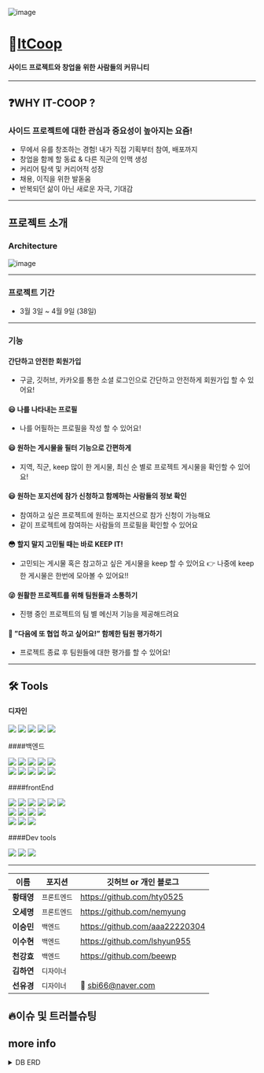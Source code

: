 ![image](https://user-images.githubusercontent.com/82748285/162229805-ae28866d-0da7-4e36-9f53-b3d81d83443d.png)

# 🤔[ItCoop][itcooplink]

[itcooplink]: https://it-coop.co.kr 'go itCoop'

#### 사이드 프로젝트와 창업을 위한 사람들의 커뮤니티

---

## ❓WHY IT-COOP ?

### 사이드 프로젝트에 대한 관심과 중요성이 높아지는 요즘!

- 무에서 유를 창조하는 경험! 내가 직접 기획부터 참여, 배포까지
- 창업을 함께 할 동료 & 다른 직군의 인맥 생성
- 커리어 탐색 및 커리어적 성장
- 채용, 이직을 위한 발돋움
- 반복되던 삶이 아닌 새로운 자극, 기대감

<hr/>

## 프로젝트 소개

### Architecture

![image](https://user-images.githubusercontent.com/48893036/162189441-14f99bf8-740a-497d-986d-136c32d5d371.png)

<hr/>

### 프로젝트 기간

- 3월 3일 ~ 4월 9일 (38일)

<hr/>

### 기능

#### 간단하고 안전한 회원가입

- 구글, 깃허브, 카카오를 통한 소셜 로그인으로 간단하고 안전하게 회원가입 할 수 있어요!

#### 😃 나를 나타내는 프로필

- 나를 어필하는 프로필을 작성 할 수 있어요!

#### 😃 원하는 게시물을 필터 기능으로 간편하게

- 지역, 직군, keep 많이 한 게시물, 최신 순 별로 프로젝트 게시물을 확인할 수 있어요!

#### 😃 원하는 포지션에 참가 신청하고 함께하는 사람들의 정보 확인

- 참여하고 싶은 프로젝트에 원하는 포지션으로 참가 신청이 가능해요
- 같이 프로젝트에 참여하는 사람들의 프로필을 확인할 수 있어요

#### 😳 할지 말지 고민될 때는 바로 KEEP IT!

- 고민되는 게시물 혹은 참고하고 싶은 게시물을 keep 할 수 있어요
  👉 나중에 keep한 게시물은 한번에 모아볼 수 있어요!!

#### 😜 원활한 프로젝트를 위해 팀원들과 소통하기

- 진행 중인 프로젝트의 팀 별 메신저 기능을 제공해드려요

#### 🤠 ”다음에 또 협업 하고 싶어요!” 함께한 팀원 평가하기

- 프로젝트 종료 후 팀원들에 대한 평가를 할 수 있어요!
<hr/>

## 🛠 Tools

#### 디자인

<p>
  <img src="https://img.shields.io/badge/Figma-F24E1E?style=for-the-badge&logo=Figma&logoColor=white"/>
  <img src="https://img.shields.io/badge/Adobe XD-FF61F6?style=for-the-badge&logo=Adobe XD&logoColor=white"/>
  <img src="https://img.shields.io/badge/Adobe Illustrator-FF9A00?style=for-the-badge&logo=Adobe Illustrator&logoColor=white"/>
  <img src="https://img.shields.io/badge/Adobe Photoshop-31A8FF?style=for-the-badge&logo=Adobe Photoshop&logoColor=white"/>
  <img src="https://img.shields.io/badge/css-1572B6?style=for-the-badge&logo=css3&logoColor=white">
<br>
</p>

####백엔드

<p>
<img src="https://img.shields.io/badge/javascript-F7DF1E?style=for-the-badge&logo=javascript&logoColor=black">
<img src="https://img.shields.io/badge/TypeScript-3178C6?style=for-the-badge&logo=TypeScript&logoColor=white"/>
<img src="https://img.shields.io/badge/ESLint-4B3263?style=for-the-badge&logo=eslint&logoColor=white">
<img src="https://img.shields.io/badge/node.js-339933?style=for-the-badge&logo=Node.js&logoColor=white">
<img src="https://img.shields.io/badge/NestJS-E0234E?style=for-the-badge&logo=NestJS&logoColor=white">

<br>
  <img src="https://img.shields.io/badge/mysql-%2300f.svg?style=for-the-badge&logo=mysql& logoColor=white">
  <img src="https://img.shields.io/badge/NPM-%23000000.svg?style=for-the-badge&logo=npm&  logoColor=white">
  <img src="https://img.shields.io/badge/AWS Ec2-232F3E?style=for-the-badge&  logo=amazonaws&logoColor=white">
   <img src="https://img.shields.io/badge/socket.io-ffffff?style=for-the-badge&logo=socket.io&logoColor=black">
  <img src="https://img.shields.io/badge/JWT-black?style=for-the-badge&logo=JSON%20web%20tokens">

<br>
</p>

####frontEnd

<p>
  <img src="https://img.shields.io/badge/javascript-F7DF1E?style=for-the-badge&logo=javascript&logoColor=black">
  <img src="https://img.shields.io/badge/Tailwind-06B6D4?style=for-the-badge&logo=Tailwind CSS&logoColor=white">
  <img src="https://img.shields.io/badge/html-E34F26?style=for-the-badge&logo=html5&logoColor=white">
  <img src="https://img.shields.io/badge/css-1572B6?style=for-the-badge&logo=css3&logoColor=white">
  <img src="https://img.shields.io/badge/ESLint-4B3263?style=for-the-badge&logo=eslint&logoColor=white">
  <img src="https://img.shields.io/badge/yarn-%232C8EBB.svg?style=for-the-badge&logo=yarn&logoColor=white">
  <br>
  <img src="https://img.shields.io/badge/React-61DAFB?style=for-the-badge&logo=React&logoColor=black">
  <img src="https://img.shields.io/badge/React_Router-CA4245?style=for-the-badge&logo=react-router&logoColor=white">
  <img src="https://img.shields.io/badge/-React%20Query-FF4154?style=for-the-badge&logo=react%20query&logoColor=white">
  <img src="https://img.shields.io/badge/socket.io-ffffff?style=for-the-badge&logo=socket.io&logoColor=black">
<br>
  <img src="https://img.shields.io/badge/github%20actions-%232671E5.svg?style=for-the-badge&logo=githubactions&logoColor=white">
  <img src="https://img.shields.io/badge/CloudFront-D05C4B?style=for-the-badge&logo=Amazon AWS&logoColor=white">
  <img src="https://img.shields.io/badge/Amazon S3-569A31?style=for-the-badge&logo=Amazon S3&logoColor=white">
</p>

####Dev tools

<p> 
  <img src="https://img.shields.io/badge/Visual%20Studio%20Code-0078d7.svg?style=for-the-badge&logo=visual-studio-code&logoColor=white">
  <img src="https://img.shields.io/badge/git-%23F05033.svg?style=for-the-badge&logo=git&logoColor=white">
  <img src="https://img.shields.io/badge/github-%23121011.svg?style=for-the-badge&logo=github&logoColor=white">
<br>

<hr>

| 이름       | 포지션       | 깃허브 or 개인 블로그          |
| ---------- | ------------ | ------------------------------ |
| **황태영** | `프론트엔드` | https://github.com/hty0525     |
| **오세명** | `프론트엔드` | https://github.com/nemyung     |
| **이승민** | `백엔드`     | https://github.com/aaa22220304 |
| **이수현** | `백엔드`     | https://github.com/lshyun955   |
| **천강효** | `백엔드`     | https://github.com/beewp       |
| **김하연** | `디자이너`   |                                |
| **선유경** | `디자이너`   | 🚢 sbi66@naver.com             |

## 🔥이슈 및 트러블슈팅


## more info

<details>
<summary> DB ERD </summary>
<div markdown="1">

![image](https://user-images.githubusercontent.com/48893036/162195875-c367e352-da7b-4195-bd3b-33298abf7b43.png)

</div>
</details>

